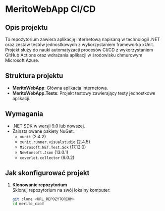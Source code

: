 # MeritoWebApp CI/CD

## Opis projektu
To repozytorium zawiera aplikację internetową napisaną w technologii .NET oraz zestaw testów jednostkowych z wykorzystaniem frameworka xUnit. Projekt służy do nauki automatyzacji procesów CI/CD z wykorzystaniem GitHub Actions oraz wdrażania aplikacji w środowisku chmurowym Microsoft Azure.

## Struktura projektu
- **MeritoWebApp**: Główna aplikacja internetowa.
- **MeritoWebApp.Tests**: Projekt testowy zawierający testy jednostkowe aplikacji.

## Wymagania
- .NET SDK w wersji 9.0 lub nowszej.
- Zainstalowane pakiety NuGet:
  - `xunit` (2.4.2)
  - `xunit.runner.visualstudio` (2.4.5)
  - `Microsoft.NET.Test.Sdk` (17.13.0)
  - `Newtonsoft.Json` (13.0.1)
  - `coverlet.collector` (6.0.2)

## Jak skonfigurować projekt
1. **Klonowanie repozytorium**  
   Sklonuj repozytorium na swój lokalny komputer:
   ```bash
   git clone <URL_REPOZYTORIUM>
   cd merito_cicd